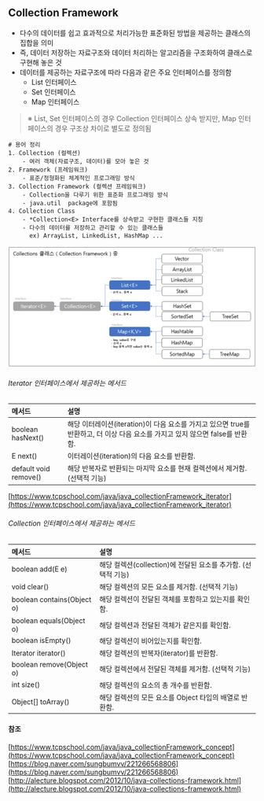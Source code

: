 ## Collection Framework 
- 다수의 데이터를 쉽고 효과적으로 처리가능한 표준화된 방법을 제공하는 클래스의 집합을 의미
- 즉, 데이터 저장하는 자료구조와 데이터 처리하는 알고리즘을 구조화하여 클래스로 구현해 놓은 것 
- 데이터를 제공하는 자료구조에 따라 다음과 같은 주요 인터페이스를 정의함 
  - List 인터페이스  
  - Set 인터페이스
  - Map 인터페이스 
    
>※ List, Set 인터페이스의 경우 Collection 인터페이스 상속 받지만, Map 인터페이스의 경우 구조상 차이로 별도로 정의됨

```
# 용어 정리 
1. Collection (컬렉션)
    - 여러 객체(자료구조, 데이터)를 모아 놓은 것 
2. Framework (프레임워크)
    - 표준/정형화된 체계적인 프로그래밍 방식 
3. Collection Framework (컬렉션 프레임워크) 
    - Collection을 다루기 위한 표준화 프로그래밍 방식 
    - java.util  package에 포함됨 
4. Collection Class 
    - *Collection<E> Interface를 상속받고 구현한 클래스들 지칭
    - 다수의 데이터를 저장하고 관리할 수 있는 클래스들 
      ex) ArrayList, LinkedList, HashMap ... 
```
![Alt text](/images/java/collectionframework_java.png) 

###### Iterator 인터페이스에서 제공하는 메서드 
|메서드|설명|
|:---|:---|
|boolean hasNext()|해당 이터레이션(iteration)이 다음 요소를 가지고 있으면 true를 반환하고, 더 이상 다음 요소를 가지고 있지 않으면 false를 반환함.|
|E next()|이터레이션(iteration)의 다음 요소를 반환함.|
|default void remove()|해당 반복자로 반환되는 마지막 요소를 현재 컬렉션에서 제거함. (선택적 기능)|


[https://www.tcpschool.com/java/java_collectionFramework_iterator](https://www.tcpschool.com/java/java_collectionFramework_iterator)


###### Collection 인터페이스에서 제공하는 메서드 
|메서드|설명|
|:---|:---|
|boolean add(E e)| 해당 컬렉션(collection)에 전달된 요소를 추가함. (선택적 기능)|
|void clear()| 해당 컬렉션의 모든 요소를 제거함. (선택적 기능)|
|boolean contains(Object o)| 해당 컬렉션이 전달된 객체를 포함하고 있는지를 확인함.|
|boolean equals(Object o) | 해당 컬렉션과 전달된 객체가 같은지를 확인함.|
|boolean isEmpty() | 해당 컬렉션이 비어있는지를 확인함.|
|Iterator<E> iterator() | 해당 컬렉션의 반복자(iterator)를 반환함.|
|boolean remove(Object o) | 해당 컬렉션에서 전달된 객체를 제거함. (선택적 기능)|
|int size() |	해당 컬렉션의 요소의 총 개수를 반환함.|
|Object[] toArray()	| 해당 컬렉션의 모든 요소를 Object 타입의 배열로 반환함.|

#### 참조 
[https://www.tcpschool.com/java/java_collectionFramework_concept](https://www.tcpschool.com/java/java_collectionFramework_concept)
[https://blog.naver.com/sungbumvv/221266568806](https://blog.naver.com/sungbumvv/221266568806)
[http://alecture.blogspot.com/2012/10/java-collections-framework.html](http://alecture.blogspot.com/2012/10/java-collections-framework.html)


